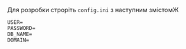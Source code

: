 
Для розробки строріть `config.ini` з наступним змістомЖ

```[DEV_DB]
USER=
PASSWORD=
DB_NAME=
DOMAIN=
```
